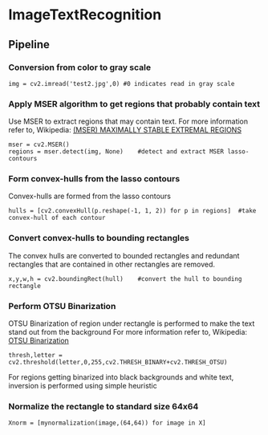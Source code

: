 # ImageTextRecognition

## Pipeline
### Conversion from color to gray scale
<pre><code>img = cv2.imread('test2.jpg',0) #0 indicates read in gray scale</code></pre>
### Apply MSER algorithm to get regions that probably contain text
Use MSER to extract regions that may contain text.
For more information refer to, Wikipedia: [(MSER) MAXIMALLY STABLE EXTREMAL REGIONS](https://en.wikipedia.org/wiki/Maximally_stable_extremal_regions "Wikipedia MSER")
<pre><code>mser = cv2.MSER()
regions = mser.detect(img, None)    #detect and extract MSER lasso-contours
</code></pre>
### Form convex-hulls from the lasso contours
Convex-hulls are formed from the lasso contours
<pre><code>hulls = [cv2.convexHull(p.reshape(-1, 1, 2)) for p in regions]  #take convex-hull of each contour
</code></pre>
### Convert convex-hulls to bounding rectangles
The convex hulls are converted to bounded rectangles and redundant rectangles that are contained in other rectangles are removed.
<pre><code>x,y,w,h = cv2.boundingRect(hull)    #convert the hull to bounding rectangle</code></pre>
### Perform OTSU Binarization
OTSU Binarization of region under rectangle is performed to make the text stand out from the background
For more information refer to, Wikipedia: [ OTSU Binarization ](https://en.wikipedia.org/wiki/Otsu%27s_method)
<pre><code>thresh,letter = cv2.threshold(letter,0,255,cv2.THRESH_BINARY+cv2.THRESH_OTSU)</code></pre>
For regions getting binarized into black backgrounds and white text, inversion is performed using simple heuristic
### Normalize the rectangle to standard size 64x64
<pre><code>Xnorm = [mynormalization(image,(64,64)) for image in X]</code></pre>
